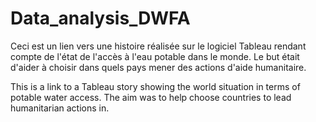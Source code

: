 # Data_analysis_DWFA

Ceci est un lien vers une histoire réalisée sur le logiciel Tableau rendant compte de l'état de l'accès à l'eau potable dans le monde. Le but était d'aider à choisir dans quels pays mener des actions d'aide humanitaire.

This is a link to a Tableau story showing the world situation in terms of potable water access. The aim was to help choose countries to lead humanitarian actions in.
